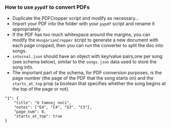 ### How to use `pypdf` to convert PDFs

- Duplicate the PDFCropper script and modify as necessary...
- Import your PDF into the folder with your `pypdf` script and rename it appropriately.
- If the PDF has too much whitespace around the margins, you can modify the `HungarianCropper` script to generate a new document with each page cropped, then you can run the converter to split the doc into songs.
- `internal.json` should have an object with key/value pairs,one per song (see schema below), similar to the `songs.json` data used to store the song info.
- The important part of the schema, for PDF conversion purposes, is the page number (the page of the PDF that the song starts on) and the `starts_at_top` prop (a boolean that specifies whether the song begins at the top of the page or not).

```
"1": {
    "title": "U tamnoj noći",
    "notes": ["E4", "C4", "G3", "C3"],
    "page_num": 0,
    "starts_at_top": true
}
```

